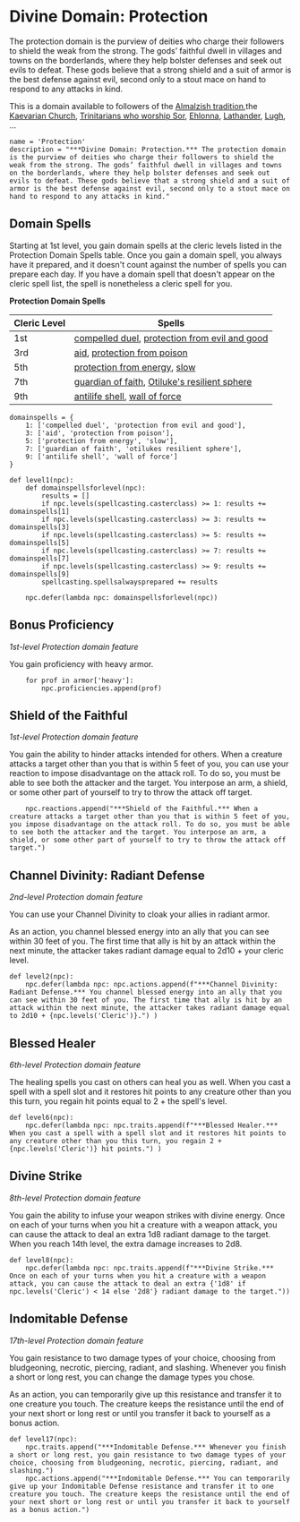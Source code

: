 # Divine Domain: Protection
The protection domain is the purview of deities who charge their followers to shield the weak from the strong. The gods’ faithful dwell in villages and towns on the borderlands, where they help bolster defenses and seek out evils to defeat. These gods believe that a strong shield and a suit of armor is the best defense against evil, second only to a stout mace on hand to respond to any attacks in kind.

This is a domain available to followers of the [Almalzish tradition](../../Religions/AlUma.md#almalzish-cleric),the [Kaevarian Church](../../Religions/KaevarianChurch.md), [Trinitarians who worship Sor](../../Religions/Trinitarian.md#sor), [Ehlonna](../../Religions/Pantheon/Ehlonna.md), [Lathander](../../Religions/Pantheon/Lathander.md), [Lugh](../../Religions/Pantheon/Lugh.md), ...

```
name = 'Protection'
description = "***Divine Domain: Protection.*** The protection domain is the purview of deities who charge their followers to shield the weak from the strong. The gods’ faithful dwell in villages and towns on the borderlands, where they help bolster defenses and seek out evils to defeat. These gods believe that a strong shield and a suit of armor is the best defense against evil, second only to a stout mace on hand to respond to any attacks in kind."
```

## Domain Spells
Starting at 1st level, you gain domain spells at the cleric levels listed in the Protection Domain Spells table. Once you gain a domain spell, you always have it prepared, and it doesn't count against the number of spells you can prepare each day. If you have a domain spell that doesn't appear on the cleric spell list, the spell is nonetheless a cleric spell for you.

**Protection Domain Spells**

Cleric Level |	Spells
------------ | -----
1st	| [compelled duel](../../Magic/Spells/compelled-duel.md), [protection from evil and good](../../Magic/Spells/protection-from-evil-and-good.md)
3rd	| [aid](../../Magic/Spells/aid.md), [protection from poison](../../Magic/Spells/protection-from-poison.md)
5th	| [protection from energy](../../Magic/Spells/protection-from-energy.md), [slow](../../Magic/Spells/slow.md)
7th	| [guardian of faith](../../Magic/Spells/guardian-of-faith.md), [Otiluke's resilient sphere](../../Magic/Spells/otilukes-resilient-sphere.md)
9th	| [antilife shell](../../Magic/Spells/antilife-shell.md), [wall of force](../../Magic/Spells/wall-of-force.md)

```
domainspells = {
    1: ['compelled duel', 'protection from evil and good'],
    3: ['aid', 'protection from poison'],
    5: ['protection from energy', 'slow'],
    7: ['guardian of faith', 'otilukes resilient sphere'],
    9: ['antilife shell', 'wall of force']
}

def level1(npc):
    def domainspellsforlevel(npc):
        results = []
        if npc.levels(spellcasting.casterclass) >= 1: results += domainspells[1]
        if npc.levels(spellcasting.casterclass) >= 3: results += domainspells[3]
        if npc.levels(spellcasting.casterclass) >= 5: results += domainspells[5]
        if npc.levels(spellcasting.casterclass) >= 7: results += domainspells[7]
        if npc.levels(spellcasting.casterclass) >= 9: results += domainspells[9]
        spellcasting.spellsalwaysprepared += results

    npc.defer(lambda npc: domainspellsforlevel(npc))
```

## Bonus Proficiency
*1st-level Protection domain feature*

You gain proficiency with heavy armor.

```
    for prof in armor['heavy']:
        npc.proficiencies.append(prof)
```

## Shield of the Faithful
*1st-level Protection domain feature*

You gain the ability to hinder attacks intended for others. When a creature attacks a target other than you that is within 5 feet of you, you can use your reaction to impose disadvantage on the attack roll. To do so, you must be able to see both the attacker and the target. You interpose an arm, a shield, or some other part of yourself to try to throw the attack off target.

```
    npc.reactions.append("***Shield of the Faithful.*** When a creature attacks a target other than you that is within 5 feet of you, you impose disadvantage on the attack roll. To do so, you must be able to see both the attacker and the target. You interpose an arm, a shield, or some other part of yourself to try to throw the attack off target.")
```

## Channel Divinity: Radiant Defense
*2nd-level Protection domain feature*

You can use your Channel Divinity to cloak your allies in radiant armor.

As an action, you channel blessed energy into an ally that you can see within 30 feet of you. The first time that ally is hit by an attack within the next minute, the attacker takes radiant damage equal to 2d10 + your cleric level.

```
def level2(npc):
    npc.defer(lambda npc: npc.actions.append(f"***Channel Divinity: Radiant Defense.*** You channel blessed energy into an ally that you can see within 30 feet of you. The first time that ally is hit by an attack within the next minute, the attacker takes radiant damage equal to 2d10 + {npc.levels('Cleric')}.") )
```

## Blessed Healer
*6th-level Protection domain feature*

The healing spells you cast on others can heal you as well. When you cast a spell with a spell slot and it restores hit points to any creature other than you this turn, you regain hit points equal to 2 + the spell's level.

```
def level6(npc):
    npc.defer(lambda npc: npc.traits.append(f"***Blessed Healer.*** When you cast a spell with a spell slot and it restores hit points to any creature other than you this turn, you regain 2 + {npc.levels('Cleric')} hit points.") )
```

## Divine Strike
*8th-level Protection domain feature*

You gain the ability to infuse your weapon strikes with divine energy. Once on each of your turns when you hit a creature with a weapon attack, you can cause the attack to deal an extra 1d8 radiant damage to the target. When you reach 14th level, the extra damage increases to 2d8.

```
def level8(npc):
    npc.defer(lambda npc: npc.traits.append(f"***Divine Strike.*** Once on each of your turns when you hit a creature with a weapon attack, you can cause the attack to deal an extra {'1d8' if npc.levels('Cleric') < 14 else '2d8'} radiant damage to the target."))
```

## Indomitable Defense
*17th-level Protection domain feature*

You gain resistance to two damage types of your choice, choosing from bludgeoning, necrotic, piercing, radiant, and slashing. Whenever you finish a short or long rest, you can change the damage types you chose.

As an action, you can temporarily give up this resistance and transfer it to one creature you touch. The creature keeps the resistance until the end of your next short or long rest or until you transfer it back to yourself as a bonus action.

```
def level17(npc):
    npc.traits.append("***Indomitable Defense.*** Whenever you finish a short or long rest, you gain resistance to two damage types of your choice, choosing from bludgeoning, necrotic, piercing, radiant, and slashing.")
    npc.actions.append("***Indomitable Defense.*** You can temporarily give up your Indomitable Defense resistance and transfer it to one creature you touch. The creature keeps the resistance until the end of your next short or long rest or until you transfer it back to yourself as a bonus action.")
```
